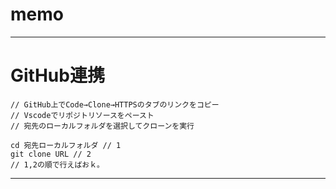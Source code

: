# memo

---

# GitHub連携
```
// GitHub上でCode→Clone→HTTPSのタブのリンクをコピー
// Vscodeでリポジトリソースをペースト
// 宛先のローカルフォルダを選択してクローンを実行

cd 宛先ローカルフォルダ // 1
git clone URL // 2
// 1,2の順で行えばおｋ。
```


---

